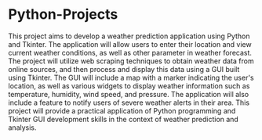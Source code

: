 # Python-Projects
This project aims to develop a weather prediction application using Python and
Tkinter. The application will allow users to enter their location and view
current weather conditions, as well as other parameter in weather forecast. The
project will utilize web scraping techniques to obtain weather data from online
sources, and then process and display this data using a GUI built using Tkinter.
The GUI will include a map with a marker indicating the user's location, as
well as various widgets to display weather information such as temperature,
humidity, wind speed, and pressure. The application will also include a feature
to notify users of severe weather alerts in their area. This project will provide a
practical application of Python programming and Tkinter GUI development
skills in the context of weather prediction and analysis.
